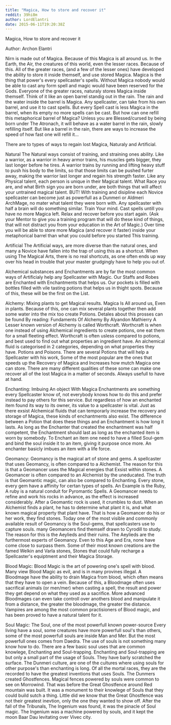```yaml
---
title: "Magica, How to store and recover it"
reddit: 39hi8m
author: LordElantri
date: 2015-06-11T19:20:38Z
---
```


Magica, How to store and recover it

Author: Archon Elantri

Nirn is made out of Magica. Because of this Magica is all around us. In the Earth, the Air, the creatures of this world, even the lesser races.
Because of this. All of the greater races, (and a few of the lesser ones) have developed the ability to store it inside themself, and use stored Magica.
Magica is the thing that power's every spellcaster's spells. Without Magica nobody would be able to cast any form spell and magic would have been reserved for the Gods. 
Everyone of the greater races, naturaly stores Magica inside themself. Think of it like an open barrel standig out in the rain. The rain and the water inside the barrel is Magica.
Any spellcaster, can take from his own barrel, and use it to cast spells. But every Spell cast is less Magica  in the barrel, when its empty no more spells can be cast.
But how can one refill this metaphorical barrel of Magica?
Unless you are Blessed/cursed by being born under The Atronach, it will behave as a water barrel in the rain, slowly refilling itself. 
But like a barrel in the rain, there are ways to increase the speed of how fast one will refill it...

There are to types of ways to regain lost Magica, Naturaly and Artificial.

Natural
The Natural ways consist of training, and straining ones ability. Like a warrior, as a warrior in heavy armor trains, his muscles gets bigger, they last longer before he tires.
A warrior trains by running and lifting heavy stuff to push his body to the limits, so that those limits can be pushed furter away, making the warrior last longer and regain his strength faster.
Like any Physical talent, each person is unique in their Magical talent. What Race you are, and what Birth sign you are born under, are both things that will affect your untrained magical talent.
BUT! With training and disipline each Novice spellcaster can become just as powerfull as a Dunmeri or Aldmeri ArchMage, no mater what talent they were born with.
Any spellcaster with half a brain will do something similar. Train Your mind. Cast spells untill you have no more Magica left. Relax and recover before you start again. 
(Ask your Mentor to give you a training program that will do these kind of things, that will not distract you from your education in the Art of Magic.)
Over time you will be able to store more Magica (and recover it faster) inside your metaphorical barrel than what you could before you started This training.

Artificial
The Artificial ways, are more diverse than the natural ones, and many a Novice have fallen into the trap of using this as a shortcut. 
When using The Magical Arts, there is no real shortcuts, as one often ends up way over his head in trouble that your master grudgingly have to help you out of.

Alchemical substances and Enchantments are by far the most common ways of Artificialy help any Spellcaster with Magic. 
Our Staffs and Robes are Enchanted with Enchantments that helps us. Our pockets is filled with bottles filled with vile tasting potions that helps us in thight spots.
Because of this, these will be the first on the List.

Alchemy: Mixing plants to get Magical results.
Magica Is All around us, Even in plants. Because of this, one can mix several plants together then add some water into the mix too create Potions. Detales about this prosses can be found By reading: Fundaments Of Alchemy By  Alyandon Mathierry
A Lesser known version of Alchemy is called Worthcraft. Worthcraft is when one instead of using Alchemical ingredients to create potions, one eat them for a small fleeting effect. 
Worthcraft is often usless compared to potions, and best used to find out what properties an ingredient have. 
An alchemical fluid is categorised in 2 categories, depending on what properties they have. Potions and Poisons.
There are several Potions that will help a Spellcaster with his work, Some of the most popular are the ones that speeds up the Recovery of Magica and Increases how mutch Magica one can store.
There are many different qualities of these some can make one recover all of the lost Magica in a matter of seconds. Always usefull to have at hand.

Enchanting: Imbuing An object With Magica
Enchantments are something every Spellcaster know of, not everybody knows how to do this and prefer instead to pay others for this service. 
But regardless of how an enchanted item found its way to its owner, its value to a spellcaster is vital.
Just as there exsist Alchemical fluids that can temporarly increase the recovery and storage of Magica, these kinds of enchantments also exist.
The difference between a Potion that does these things and an Enchantment is how long it lasts. As long as the Enchanter that created the enchantment was half competent, the Enchantment should last as long as the enchanted item is worn by somebody.
To Enchant an item one need to have a filled Soul-gem and bind the soul inside it to an item, giving it purpose once more. An enchanter basicly imbues an item with a life force. 

Geomancy: Geomancy is the magical art of stone and gems. 
A spellcaster that uses Geomancy, is often compared to a Alchemist. The reason for this is that a Geomancer uses the Magical energies that Exsist within stones.
A Geomancer is often compared to an Alchemist by the uneducated. The truth is that Geomantic magic, can also be compared to Enchanting. 
Every stone, every gem have a affinity for certan types of spells. An Example is the Ruby, A ruby is a natural conduit for Pyromantic Spells. 
A Geomancer needs to refine and work his rocks in advance, as the effect is increased considerably. After a Geomantic rock is used, it crumbles to dust. 
When an Alchemist finds a plant, he has to determine what plant it is, and what known magical property that plant have. That is how a Geomancer do his or her work, they find stones.
Today one of the most visible and commonly available result of Geomancy is the Soul-gems, that spellcasters use to capture souls. many Geomancers find themself drawn to Cyrodill to study.
The reason for this is the Aeylieds and their ruins. The Aeylieds are the furthermost experts of Geomancy. Even to this Age and Era, none have come close to surpass them.
Some of their most known creations are the famed Welkin and Varla stones, Stones that could fully recharge a Spellcaster's equiptment and their Magica Storage. 

Blood Magic: Blood Magic is the art of powering one's spell with blood.
Many view Blood Magic as evil, and is in many provines illegal. A Bloodmage have the ability to drain Magica from blood, which often means that they have to open a vein.
Because of this, a Bloodmage often uses sacrifical animals (or men/mer) when casting a spell, the result and power they get depend on what they used as a sacrifice. 
More advanced Bloodmages can even take controll over anothers blood and manipulate it from a distance, the greater the bloodmage, the greater the distance. 
Vampires are among the most common practisioners of Blood magic, and has been proved to have a natural talent for it. 

Soul Magic: The Soul, one of the most powerfull known power-source 
Every living have a soul, some creatures have more powerfull soul's than others, some of the most powerfull souls are inside Man and Mer. But the most powerfull ones comes from Daedra.
The use of souls is not something many know how to do. There are a few basic soul uses that are common knowlege, Enchanting and Soul-trapping. 
Enchanting and Soul-trapping are but only a small part of the usage of Souls. They have barly scratched the surface.
The Dunmeri culture, are one of the cultures where using souls for other purpose's than enchanting is long.
Of all the mortal races, they are the recorded to have the greatest inventions that uses Souls.
The Dunmers created Ghostfences. Magical fences powered  by souls were common to see on Morrowind. That was before the Great Ghostfence around Red mountain was built.
It was a monument to their knowlege of Souls that they could build sutch a thing. Little did we know that the Great Ghostfence was not their greatest inevtion, only the one they wanted to show off.
After the fall of the Tribunals, The Ingenium was found, it was the pinacle of Soul magic. The Ingenium was a machine powered by souls, and it kept the moon Baar Dau levitating over Vivec city. 

